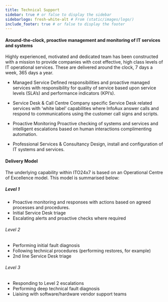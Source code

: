 ```yaml
---
title: Technical Support
sidebar: true # or false to display the sidebar
sidebarlogo: fresh-white-alt # From (static/images/logo/)
include_footer: true # or false to display the footer
---
```


#### Around-the-clock, proactive management and monitoring of IT services and systems

Highly experienced, motivated and dedicated team has been constructed with a mission to provide companies with cost effective, high class levels of IT operational services. These are delivered around the clock, 7 days a week, 365 days a year.

- Managed Service
Defined responsibilities and proactive managed services with responsibility for quality of service based upon service levels (SLA’s) and performance indicators (KPI’s).

- Service Desk & Call Centre
Company specific Service Desk related services with ‘white label’ capabilities where InfoAux answer calls and respond to communications using the customer call signs and scripts.

- Proactive Monitoring
Proactive checking of systems and services and intelligent escalations based on human interactions complimenting automation.

- Professional Services & Consultancy
Design, install and configuration of IT systems and services.



#### Delivery Model

The underlying capability within ITO24x7 is based on an Operational Centre of Excellence model.
This model is summarised below:

##### Level 1

* Proactive monitoring and responses with actions based on agreed processes and procedures.
* Initial Service Desk triage
* Escalating alerts and proactive checks where required

###### Level 2
 
* Performing initial fault diagnosis
* Following technical procedures (performing restores, for example)
* 2nd line Service Desk triage

###### Level 3

* Responding to Level 2 escalations
* Performing deep technical fault diagnosis
* Liaising with software/hardware vendor support teams



